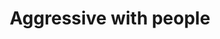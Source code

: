 ---
title: Aggressive with people
order: 3
links:
  - text: "Why does my cat attack my hand? (Youtube)"
    url: "https://www.youtube.com/watch?v=LlKmZOuXbGQ"
  - text: "A guide to aggressive cats (Web)"
    url: "https://www.cats.org.uk/help-and-advice/cat-behaviour/aggressive-cats"
  - text: "Managing your cats behaviour (PDF)"
    url: "https://www.cats.org.uk/media/lbdflus5/managing-cat-behaviour-2025.pdf"
  - text: "Understanding your cats behaviour (PDF)"
    url: "https://www.cats.org.uk/media/qaklxqm5/understanding-cat-behaviour-2025.pdf"
  - text: "Understanding aggression in cats coming into care (Youtube)"
    url: "https://www.youtube.com/watch?v=XGqGLZ0e0w8"
---